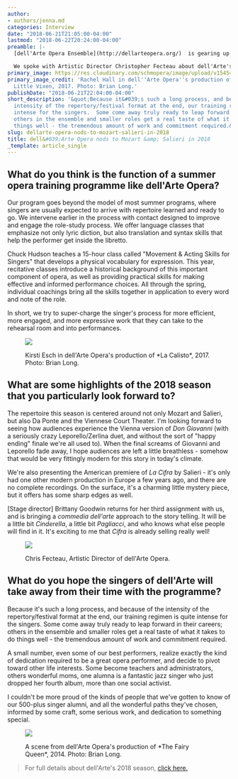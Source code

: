```yaml
---
author:
- authors/jenna.md
categories: Interview
date: "2018-06-21T21:05:00-04:00"
lastmod: "2018-06-22T20:24:00-04:00"
preamble: |-
  [dell'Arte Opera Ensemble](http://dellarteopera.org/)  is gearing up for its 16th annual Summer Festival, centred this year on two of music's most notable "professional rivals", Mozart and Salieri. On the summer's lineup are productions of the Vienna version of Mozart's *Don Giovanni* (Aug. 11-25), the U.S. premiere of Salieri's *La Cifra* (Aug. 18-26), and evenings of scenes and songs by the two contemporary composers.

  We spoke with Artistic Director Christopher Fecteau about dell'Arte's upcoming season, and the program's unique approach to training opera's young artists.
primary_image: https://res.cloudinary.com/schmopera/image/upload/v1545409169/media/webhook-uploads/1529629411740/sqRachelHall.jpg.jpg
primary_image_credit: 'Rachel Hall in dell''Arte Opera''s production of The Cunning
  Little Vixen, 2017. Photo: Brian Long.'
publishDate: "2018-06-21T22:04:00-04:00"
short_description: '&quot;Because it&#039;s such a long process, and because of the
  intensity of the repertory/festival format at the end, our training regimen is quite
  intense for the singers.  Some come away truly ready to leap forward in their careers;
  others in the ensemble and smaller roles get a real taste of what it takes to do
  things well - the tremendous amount of work and commitment required.&quot;'
slug: dellarte-opera-nods-to-mozart-salieri-in-2018
title: dell&#039;Arte Opera nods to Mozart &amp; Salieri in 2018
_template: article_single
---
```


## What do you think is the function of a summer opera training programme like dell'Arte Opera?

Our program goes beyond the model of most summer programs, where singers are usually expected to arrive with repertoire learned and ready to go.  We intervene earlier in the process with contact designed to improve and engage the role-study process.  We offer language classes that emphasize not only lyric diction, but also translation and syntax skills that help the performer get inside the libretto. 

Chuck Hudson teaches a 15-hour class called "Movement & Acting Skills for Singers" that develops a physical vocabulary for expression. This year, recitative classes introduce a historical background of this important component of opera, as well as providing practical skills for making effective and informed performance choices.  All through the spring, individual coachings bring all the skills together in application to every word and note of the role.  

In short, we try to super-charge the singer's process for more efficient, more engaged, and more expressive work that they can take to the rehearsal room and into performances.

<figure data-type="image">

![](https://res.cloudinary.com/schmopera/image/upload/v1545409169/media/webhook-uploads/1529629263941/KirstiEsch.jpg.jpg)

<figcaption>Kirsti Esch in dell'Arte Opera's production of *La Calisto*, 2017. Photo: Brian Long.</figcaption>
</figure>

## What are some highlights of the 2018 season that you particularly look forward to?

The repertoire this season is centered around not only Mozart and Salieri, but also Da Ponte and the Viennese Court Theater.  I'm looking forward to seeing how audiences experience the Vienna version of *Don Giovanni* (with a seriously crazy Leporello/Zerlina duet, and without the sort of "happy ending" finale we're all used to).  When the final screams of Giovanni and Leporello fade away, I hope audiences are left a little breathless - somehow that would be very fittingly modern for this story in today's climate.  

We're also presenting the American premiere of *La Cifra* by Salieri - it's only had one other modern production in Europe a few years ago, and there are no complete recordings.  On the surface, it's a charming little mystery piece, but it offers has some sharp edges as well.  

[Stage director] Brittany Goodwin returns for her third assignment with us, and is bringing a *commedia dell'arte* approach to the story telling.  It will be a little bit *Cinderella*, a little bit *Pagliacci*, and who knows what else people will find in it.  It's exciting to me that *Cifra* is already selling really well!

<figure data-type="image">

![](https://res.cloudinary.com/schmopera/image/upload/v1545409169/media/webhook-uploads/1529629256570/Fecteau.jpg.jpg)

<figcaption>Chris Fecteau, Artistic Director of dell'Arte Opera.</figcaption>
</figure>

## What do you hope the singers of dell'Arte will take away from their time with the programme?

Because it's such a long process, and because of the intensity of the repertory/festival format at the end, our training regimen is quite intense for the singers.  Some come away truly ready to leap forward in their careers; others in the ensemble and smaller roles get a real taste of what it takes to do things well - the tremendous amount of work and commitment required.  

A small number, even some of our best performers, realize exactly the kind of dedication required to be a great opera performer, and decide to pivot toward other life interests. Some become teachers and administrators, others wonderful moms, one alumna is a fantastic jazz singer who just dropped her fourth album, more than one social activist.  

I couldn't be more proud of the kinds of people that we've gotten to know of our 500-plus singer alumni, and all the wonderful paths they've chosen, informed by some craft, some serious work, and dedication to something special.

<figure data-type="image">

![](https://res.cloudinary.com/schmopera/image/upload/v1545409169/media/webhook-uploads/1529629207562/FQ3.jpg.jpg)

<figcaption>A scene from dell'Arte Opera's production of *The Fairy Queen*, 2014. Photo: Brian Long.</figcaption>
</figure>

>For full details about dell'Arte's 2018 season, [click here.](http://dellarteopera.org/)
